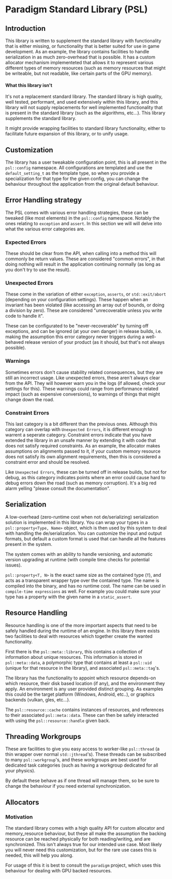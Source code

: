 # Paradigm Standard Library (PSL)

## Introduction
This library is written to supplement the standard library with functionality that is either missing, or functionality that is better suited for use in game development. As an example, the library contains facilities to handle serialization in as much zero-overhead that is possible. It has a custom allocator mechanism implementeted that allows it to represent various different types of memory resources (such as memory resources that might be writeable, but not readable, like certain parts of the GPU memory).

#### What this library isn't
It's not a replacement standard library. The standard library is high quality, well tested, performant, and used extensively within this library, and this library will not supply replacements for well implemented functionality that is present in the standard library (such as the algorithms, etc...). This library supplements the standard library.

It might provide wrapping facilities to standard library functionality, either to facilitate future expansion of this library, or to unify usage.

## Customization
The library has a user tweakable configuration point, this is all present in the `psl::config` namespace. All configurations are templated and use the `default_setting_t` as the template type, so when you provide a specialization for that type for the given config, you can change the behaviour throughout the application from the original default behaviour.

## Error Handling strategy

The PSL comes with various error handling strategies, these can be tweaked (like most elements) in the `psl::config` namespace. Notably the ones relating to `exception` and `assert`. In this section we will will delve into what the various error categories are.

### Expected Errors
These should be clear from the API, when calling into a method this will commonly be return values. These are considered "common errors", in that doing nothing will result in the application continuing normally (as long as you don't try to use the result).

### Unexpected Errors
These come in the variation of either `exception`, `asserts`, or `std::exit/abort` (depending on your configuration settings). These happen when an invariant has been violated (like accessing an array out of bounds, or doing a division by zero). These are considered "unrecoverable unless you write code to handle it".

These can be configurated to be "never-recoverable" by turning off exceptions, and can be ignored (at your own danger) in release builds, i.e. making the assumption this error category never triggers during a well-behaved release version of your product (as it should, but that's not always possible).

### Warnings
Sometimes errors don't cause stability related consequences, but they are still an incorrect usage. Like unexpected errors, these aren't always clear from the API. They will however warn you in the logs (if allowed, check your settings for this). These warnings could range from performance related impact (such as expensive conversions), to warnings of things that might change down the road.

### Constraint Errors
This last category is a bit different than the previous ones. Although this category can overlap with `Unexpected Errors`, it is different enough to warrent a seperate category. Constraint errors indicate that you have extended the library in an unsafe manner by extending it with code that does not satisfy required constraints. As an example, the allocator makes assumptions on alignments passed to it, if your custom memory resource does not satisfy its own alignment requirements, then this is considered a constraint error and should be resolved.

Like `Unexpected Errors`, these can be turned off in release builds, but not for debug, as this category indicates points where an error could cause hard to debug errors down the road (such as memory corruption). It's a big red alarm yelling "please consult the documentation".

## Serialization
A low-overhead (zero-runtime cost when not de/serializing) serialization solution is implemented in this library. You can wrap your types in a `psl::property<Type, Name>` object, which is then used by this system to deal with handling the de/serialization. You can customize the input and output formats, but default a custom format is used that can handle all the features present in the system.

The system comes with an ability to handle versioning, and automatic version upgrading at runtime (with compile time checks for potential issues).

`psl::property<T, N>` is the exact same size as the contained type (`T`), and acts as a transparent wrapper type over the contained type. The name is compiled into the binary, and has no runtime cost. The name can be used in `compile-time expressions` as well. For example you could make sure your type has a property with the given name in a `static_assert`.

## Resource Handling
Resource handling is one of the more important aspects that need to be safely handled during the runtime of an engine. In this library there exists two facilities to deal with resources which together create the wanted functionality.

First there is the `psl::meta::library`, this contains a collection of information about unique resources. This information is stored in `psl::meta::data`, a polymorphic type that contains at least a `psl::uid` (unique for that resource in the library), and associated `psl::meta::tag`'s.

The library has the functionality to appoint which resource depends-on which resource, their disk based location (if any), and the environment they apply. An environment is any user provided distinct grouping. As examples this could be the target platform (Windows, Android, etc..), or graphics backends (vulkan, gles, etc...).

The `psl::resource::cache` contains instances of resources, and references to their associated `psl::meta::data`. These can then be safely interacted with using the `psl::resource::handle` given back.

## Threading Workgroups
These are facilities to give you easy access to worker-like `psl::thread` (a thin wrapper over normal `std::jthread`'s). These threads can be subscribed to many `psl::workgroup`'s, and these workgroups are best used for dedicated task categories (such as having a workgroup dedicated for all your physics).

By default these behave as if one thread will manage them, so be sure to change the behaviour if you need external synchronization.

## Allocators
### Motivation
The standard library comes with a high quality API for custom allocator and memory_resource behaviour, but these all make the assumption the backing resource can be reached physically for both reading/writing, and are synchronized. This isn't always true for our intended use case. Most likely you will never need this customization, but for the rare use cases this is needed, this will help you along.

For usage of this it is best to consult the `paradigm` project, which uses this behaviour for dealing with GPU backed resources.